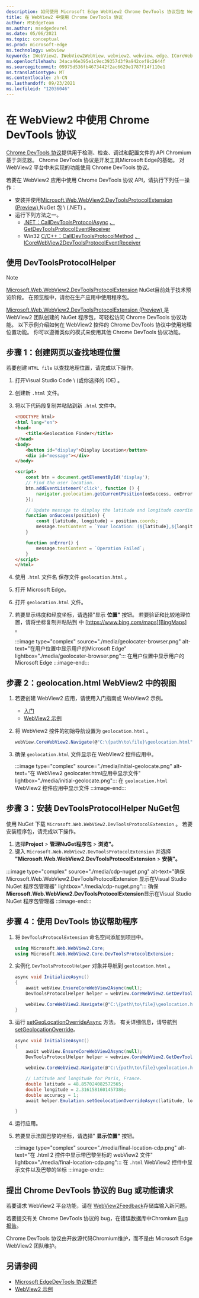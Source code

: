 ```yaml
---
description: 如何使用 Microsoft Edge WebView2 Chrome DevTools 协议包在 WebView2 应用中使用 Chrome NuGet协议。
title: 在 WebView2 中使用 Chrome DevTools 协议
author: MSEdgeTeam
ms.author: msedgedevrel
ms.date: 05/06/2021
ms.topic: conceptual
ms.prod: microsoft-edge
ms.technology: webview
keywords: IWebView2、IWebView2WebView、webview2、webview、edge、ICoreWebView2、ICoreWebView2Controller、Chrome DevTools 协议
ms.openlocfilehash: 34aca46e395e1c9ec39357d3f9a942cef8c2644f
ms.sourcegitcommit: 09975d536fb4673442f2ac6629e1787f14f110e1
ms.translationtype: MT
ms.contentlocale: zh-CN
ms.lasthandoff: 09/23/2021
ms.locfileid: "12036046"
---
```

# <a name="use-the-chrome-devtools-protocol-in-webview2"></a>在 WebView2 中使用 Chrome DevTools 协议

[Chrome DevTools 协议][GitHubChromedevtoolsDevtoolsProtocol]提供用于检测、检查、调试和配置文件的 API Chromium基于浏览器。  Chrome DevTools 协议是开发工具Microsoft Edge的基础。  对 WebView2 平台中未实现的功能使用 Chrome DevTools 协议。

若要在 WebView2 应用中使用 Chrome DevTools 协议 API，请执行下列任一操作：

*   安装并使用[Microsoft.Web.WebView2.DevToolsProtocolExtension (Preview) ][NugetPackagesMicrosoftWebWebView2DevToolsprotocolextension] NuGet 包 \ (.NET\) 。
*   运行下列方法之一。
    *   [.NET：CallDevToolsProtocolAsync][DotnetApiMicrosoftWebWebview2CoreCorewebview2CalldevtoolsprotocolmethodasyncViewWebview2Dotnet1077444MicrosoftWebWebView2CoreCorewebview2CalldevtoolsprotocolmethodsyncSystemStringSystemString] [、GetDevToolsProtocolEventReceiver][DotnetApiMicrosoftWebWebview2CoreCorewebview2GetdevtoolsprotocoleventreceiverViewWebview2Dotnet1077444]
    *   Win32  [C/C++：CallDevToolsProtocolMethod][Webview2ReferenceWin32Icorewebview2ViewWebview21077444Calldevtoolsprotocolmethod] [、ICoreWebView2DevToolsProtocolEventReceiver][Webview2ReferenceWin32Icorewebview2devtoolsprotocoleventreceiverViewWebview21077444]


<!-- ====================================================================== -->
## <a name="use-devtoolsprotocolhelper"></a>使用 DevToolsProtocolHelper

> [!NOTE]
> [Microsoft.Web.WebView2.DevToolsProtocolExtension][NugetPackagesMicrosoftWebWebView2DevToolsprotocolextension] NuGet目前处于技术预览阶段。  在预览版中，请勿在生产应用中使用程序包。

[Microsoft.Web.WebView2.DevToolsProtocolExtension (Preview) ][NugetPackagesMicrosoftWebWebView2DevToolsprotocolextension]是 WebView2 团队创建的 NuGet 程序包，可轻松访问 Chrome DevTools 协议功能。  以下示例介绍如何在 WebView2 控件的 Chrome DevTools 协议中使用地理位置功能。  你可以遵循类似的模式来使用其他 Chrome DevTools 协议功能。


<!-- ====================================================================== -->
## <a name="step-1-create-a-webpage-to-find-your-geolocation"></a>步骤 1：创建网页以查找地理位置

若要创建 `HTML file` 以查找地理位置，请完成以下操作。

1.  打开Visual Studio Code \ (或你选择的 IDE\) 。
1.  创建新 `.html` 文件。
1.  将以下代码段复制并粘贴到新 `.html` 文件中。

    ```html
    <!DOCTYPE html>
    <html lang="en">
    <head>
        <title>Geolocation Finder</title>
    </head>
    <body>
        <button id="display">Display Location</button>
        <div id="message"></div>
    </body>

    <script>
        const btn = document.getElementById('display');
        // Find the user location.
        btn.addEventListener('click', function () {
            navigator.geolocation.getCurrentPosition(onSuccess, onError);
        });

        // Update message to display the latitude and longitude coordinates.
        function onSuccess(position) {
            const {latitude, longitude} = position.coords;
            message.textContent = `Your location: (${latitude},${longitude})`;
        }

        function onError() {
            message.textContent = `Operation Failed`;
        }
    </script>
    </html>
    ```

1.  使用 `.html` 文件名 保存文件 `geolocation.html` 。
1.  打开 Microsoft Edge。
1.  打开 `geolocation.html` 文件。
1.  若要显示纬度和经度坐标，请选择"显示 **位置"** 按钮。  若要验证和比较地理位置，请将坐标复制并粘贴到 中 [https://www.bing.com/maps][BingMaps] 。

    :::image type="complex" source="./media/geolocater-browser.png" alt-text="在用户位置中显示用户的Microsoft Edge" lightbox="./media/geolocater-browser.png":::
       在用户位置中显示用户的Microsoft Edge
    :::image-end:::


<!-- ====================================================================== -->
## <a name="step-2-display-geolocationhtml-in-a-webview2"></a>步骤 2：geolocation.html WebView2 中的视图

1.  若要创建 WebView2 应用，请使用入门指南或 WebView2 示例。
    *   [入门](../index.md#get-started)
    *   [WebView2 示例][GithubMicrosoftedgeWebview2samples]

1.  将 WebView2 控件的初始导航设置为 `geolocation.html` 。

    ```csharp
    webView.CoreWebView2.Navigate(@"C:\{path\to\file}\geolocation.html");
    ```

1.  确保 `geolocation.html` 文件显示在 WebView2 控件应用中。

    :::image type="complex" source="./media/initial-geolocate.png" alt-text="在 WebView2 geolocater.html应用中显示文件" lightbox="./media/initial-geolocate.png":::
       在 `geolocation.html` WebView2 控件应用中显示文件
    :::image-end:::


<!-- ====================================================================== -->
## <a name="step-3-install-the-devtoolsprotocolhelper-nuget-package"></a>步骤 3：安装 DevToolsProtocolHelper NuGet包

使用 NuGet 下载 `Microsoft.Web.WebView2.DevToolsProtocolExtension` 。  若要安装程序包，请完成以下操作。

1.  选择**Project**  >  **管理NuGet程序包**  >  **浏览"。**
1.  键入 `Microsoft.Web.WebView2.DevToolsProtocolExtension` 并选择 **"Microsoft.Web.WebView2.DevToolsProtocolExtension**  >  **安装"。**

:::image type="complex" source="./media/cdp-nuget.png" alt-text="确保 Microsoft.Web.WebView2.DevToolsProtocolExtension 显示在Visual Studio NuGet 程序包管理器" lightbox="./media/cdp-nuget.png":::
   确保**Microsoft.Web.WebView2.DevToolsProtocolExtension**显示在Visual Studio NuGet 程序包管理器
:::image-end:::


<!-- ====================================================================== -->
## <a name="step-4-use-devtools-protocol-helper"></a>步骤 4：使用 DevTools 协议帮助程序

1.  将 `DevToolsProtocolExtension` 命名空间添加到项目中。

    ```csharp
    using Microsoft.Web.WebView2.Core;
    using Microsoft.Web.WebView2.Core.DevToolsProtocolExtension;
    ```

1.  实例化 `DevToolsProtocolHelper` 对象并导航到 `geolocation.html` 。

    ```csharp
    async void InitializeAsync()
    {
        await webView.EnsureCoreWebView2Async(null);
        DevToolsProtocolHelper helper = webView.CoreWebView2.GetDevToolsProtocolHelper();

        webView.CoreWebView2.Navigate(@"C:\{path\to\file}\geolocation.html");
    }
    ```

1.  运行 [setGeoLocationOverrideAsync][GithubChromedevtoolsDevtoolsProtocolTotEmulationMethodSetgeolocationoverride] 方法。  有关详细信息，请导航到 [setGeolocationOverride][GithubChromedevtoolsDevtoolsProtocolTotEmulationMethodSetgeolocationoverride]。

    ```csharp
    async void InitializeAsync()
    {
        await webView.EnsureCoreWebView2Async(null);
        DevToolsProtocolHelper helper = webview.CoreWebView2.GetDevToolsProtocolHelper();

        webView.CoreWebView2.Navigate(@"C:\{path\to\file}\geolocation.html");

        // Latitude and longitude for Paris, France.
        double latitude = 48.857024082572565;
        double longitude = 2.3161581601457386;
        double accuracy = 1;
        await helper.Emulation.setGeolocationOverrideAsync(latitude, longitude, accuracy);

    }
    ```

1.  运行应用。
1.  若要显示法国巴黎的坐标，请选择" **显示位置"** 按钮。

    :::image type="complex" source="./media/final-location-cdp.png" alt-text="在 .html 2 控件中显示带巴黎坐标的 webView2 文件" lightbox="./media/final-location-cdp.png":::
       在 `.html` WebView2 控件中显示文件以及巴黎的坐标
    :::image-end:::


<!-- ====================================================================== -->
## <a name="file-a-bug-or-feature-request-for-the-chrome-devtools-protocol"></a>提出 Chrome DevTools 协议的 Bug 或功能请求

若要请求 WebView2 平台功能，请在 [WebView2Feedback][GithubMicrosoftedgeWebview2feedback]存储库输入新问题。

若要提交有关 Chrome DevTools 协议的 bug，在错误数据库中Chromium [Bug 报告][ChromiumBugsChromiumIssuesEntryComponentsPlatformDevtoolsPlatform]。

Chrome DevTools 协议由开放源代码Chromium维护，而不是由 Microsoft Edge WebView2 团队维护。


<!-- ====================================================================== -->
## <a name="see-also"></a>另请参阅

*  [Microsoft EdgeDevTools 协议概述](../../devtools-protocol-chromium/index.md)
*  [WebView2 示例][GithubMicrosoftedgeWebview2samples]


<!-- ====================================================================== -->
 <!-- links -->
[DotnetApiMicrosoftWebWebview2CoreCorewebview2GetdevtoolsprotocoleventreceiverViewWebview2Dotnet1077444]: /dotnet/api/microsoft.web.webview2.core.corewebview2.getdevtoolsprotocoleventreceiver?view=webview2-dotnet-1.0.774.44&preserve-view=true "CoreWebView2.GetDevToolsProtocolEventReceiver (String) 方法 |Microsoft Docs"
[DotnetApiMicrosoftWebWebview2CoreCorewebview2CalldevtoolsprotocolmethodasyncViewWebview2Dotnet1077444MicrosoftWebWebView2CoreCorewebview2CalldevtoolsprotocolmethodsyncSystemStringSystemString]: /dotnet/api/microsoft.web.webview2.core.corewebview2.calldevtoolsprotocolmethodasync?view=webview2-dotnet-1.0.774.44&preserve-view=true#Microsoft_Web_WebView2_Core_CoreWebView2_CallDevToolsProtocolMethodAsync_System_String_System_String_ "CoreWebView2.CallDevToolsProtocolMethodAsync (String， String) 方法 |Microsoft Docs"

[Webview2ReferenceWin32Icorewebview2ViewWebview21077444Calldevtoolsprotocolmethod]: /microsoft-edge/webview2/reference/win32/icorewebview2?view=webview2-1.0.774.44&preserve-view=true#calldevtoolsprotocolmethod "CallDevToolsProtocolMethod - 接口 ICoreWebView2 |Microsoft Docs"
[Webview2ReferenceWin32Icorewebview2devtoolsprotocoleventreceiverViewWebview21077444]: /microsoft-edge/webview2/reference/win32/icorewebview2devtoolsprotocoleventreceiver?view=webview2-1.0.774.44&preserve-view=true "interface ICoreWebView2DevToolsProtocolEventReceiver |Microsoft Docs"

[BingMaps]: https://www.bing.com/maps "必应地图"

[GitHubChromedevtoolsDevtoolsProtocol]: https://chromedevtools.github.io/devtools-protocol "Chrome DevTools 协议|GitHub"
[GithubChromedevtoolsDevtoolsProtocolTotEmulationMethodSetgeolocationoverride]: https://chromedevtools.github.io/devtools-protocol/tot/Emulation/#method-setGeolocationOverride "Emulation.setGeolocationOverride - Chrome DevTools 协议|GitHub"

[GithubMicrosoftedgeWebview2feedback]: https://github.com/MicrosoftEdge/WebView2Feedback "WebView 反馈|GitHub"
[GithubMicrosoftedgeWebview2samples]: https://github.com/MicrosoftEdge/WebView2Samples "WebView2 示例|GitHub"

[ChromiumBugsChromiumIssuesEntryComponentsPlatformDevtoolsPlatform]: https://bugs.chromium.org/p/chromium/issues/entry?components=Platform%3EDevTools%3EPlatform "错误报告|ChromiumBug"

[NugetPackagesMicrosoftWebWebView2DevToolsprotocolextension]: https://www.nuget.org/packages/Microsoft.Web.WebView2.DevToolsProtocolExtension "Microsoft.Web.WebView2.DevToolsProtocolExtension |NuGetQA 库"  
